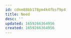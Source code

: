 ```yaml
---
id: cdnm88bb178pm4k4fbsf9p4
title: Need
desc: ''
updated: 1659266364956
created: 1659266364956
---
```

